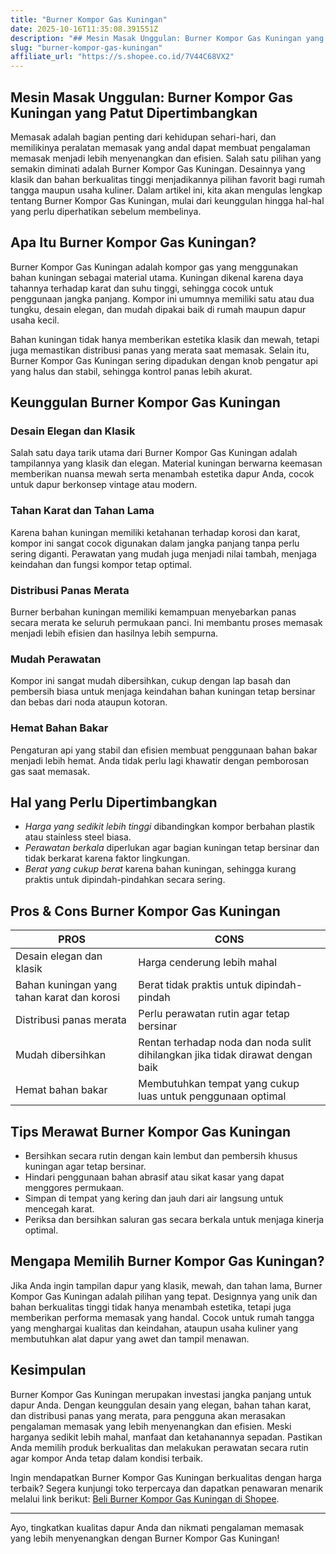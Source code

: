 ```yaml
---
title: "Burner Kompor Gas Kuningan"
date: 2025-10-16T11:35:08.391551Z
description: "## Mesin Masak Unggulan: Burner Kompor Gas Kuningan yang Patut Dipertimbangkan..."
slug: "burner-kompor-gas-kuningan"
affiliate_url: "https://s.shopee.co.id/7V44C68VX2"
---
```

## Mesin Masak Unggulan: Burner Kompor Gas Kuningan yang Patut Dipertimbangkan

Memasak adalah bagian penting dari kehidupan sehari-hari, dan memilikinya peralatan memasak yang andal dapat membuat pengalaman memasak menjadi lebih menyenangkan dan efisien. Salah satu pilihan yang semakin diminati adalah Burner Kompor Gas Kuningan. Desainnya yang klasik dan bahan berkualitas tinggi menjadikannya pilihan favorit bagi rumah tangga maupun usaha kuliner. Dalam artikel ini, kita akan mengulas lengkap tentang Burner Kompor Gas Kuningan, mulai dari keunggulan hingga hal-hal yang perlu diperhatikan sebelum membelinya.

## Apa Itu Burner Kompor Gas Kuningan?

Burner Kompor Gas Kuningan adalah kompor gas yang menggunakan bahan kuningan sebagai material utama. Kuningan dikenal karena daya tahannya terhadap karat dan suhu tinggi, sehingga cocok untuk penggunaan jangka panjang. Kompor ini umumnya memiliki satu atau dua tungku, desain elegan, dan mudah dipakai baik di rumah maupun dapur usaha kecil.

Bahan kuningan tidak hanya memberikan estetika klasik dan mewah, tetapi juga memastikan distribusi panas yang merata saat memasak. Selain itu, Burner Kompor Gas Kuningan sering dipadukan dengan knob pengatur api yang halus dan stabil, sehingga kontrol panas lebih akurat.

## Keunggulan Burner Kompor Gas Kuningan

### Desain Elegan dan Klasik
Salah satu daya tarik utama dari Burner Kompor Gas Kuningan adalah tampilannya yang klasik dan elegan. Material kuningan berwarna keemasan memberikan nuansa mewah serta menambah estetika dapur Anda, cocok untuk dapur berkonsep vintage atau modern.

### Tahan Karat dan Tahan Lama
Karena bahan kuningan memiliki ketahanan terhadap korosi dan karat, kompor ini sangat cocok digunakan dalam jangka panjang tanpa perlu sering diganti. Perawatan yang mudah juga menjadi nilai tambah, menjaga keindahan dan fungsi kompor tetap optimal.

### Distribusi Panas Merata
Burner berbahan kuningan memiliki kemampuan menyebarkan panas secara merata ke seluruh permukaan panci. Ini membantu proses memasak menjadi lebih efisien dan hasilnya lebih sempurna.

### Mudah Perawatan
Kompor ini sangat mudah dibersihkan, cukup dengan lap basah dan pembersih biasa untuk menjaga keindahan bahan kuningan tetap bersinar dan bebas dari noda ataupun kotoran.

### Hemat Bahan Bakar
Pengaturan api yang stabil dan efisien membuat penggunaan bahan bakar menjadi lebih hemat. Anda tidak perlu lagi khawatir dengan pemborosan gas saat memasak.

## Hal yang Perlu Dipertimbangkan

- *Harga yang sedikit lebih tinggi* dibandingkan kompor berbahan plastik atau stainless steel biasa.
- *Perawatan berkala* diperlukan agar bagian kuningan tetap bersinar dan tidak berkarat karena faktor lingkungan.
- *Berat yang cukup berat* karena bahan kuningan, sehingga kurang praktis untuk dipindah-pindahkan secara sering.

## Pros & Cons Burner Kompor Gas Kuningan

| PROS                                            | CONS                                    |
|--------------------------------------------------|----------------------------------------|
| Desain elegan dan klasik                        | Harga cenderung lebih mahal         |
| Bahan kuningan yang tahan karat dan korosi      | Berat tidak praktis untuk dipindah-pindah |
| Distribusi panas merata                         | Perlu perawatan rutin agar tetap bersinar  |
| Mudah dibersihkan                              | Rentan terhadap noda dan noda sulit dihilangkan jika tidak dirawat dengan baik |
| Hemat bahan bakar                              | Membutuhkan tempat yang cukup luas untuk penggunaan optimal |

## Tips Merawat Burner Kompor Gas Kuningan

- Bersihkan secara rutin dengan kain lembut dan pembersih khusus kuningan agar tetap bersinar.
- Hindari penggunaan bahan abrasif atau sikat kasar yang dapat menggores permukaan.
- Simpan di tempat yang kering dan jauh dari air langsung untuk mencegah karat.
- Periksa dan bersihkan saluran gas secara berkala untuk menjaga kinerja optimal.

## Mengapa Memilih Burner Kompor Gas Kuningan?

Jika Anda ingin tampilan dapur yang klasik, mewah, dan tahan lama, Burner Kompor Gas Kuningan adalah pilihan yang tepat. Designnya yang unik dan bahan berkualitas tinggi tidak hanya menambah estetika, tetapi juga memberikan performa memasak yang handal. Cocok untuk rumah tangga yang menghargai kualitas dan keindahan, ataupun usaha kuliner yang membutuhkan alat dapur yang awet dan tampil menawan.

## Kesimpulan

Burner Kompor Gas Kuningan merupakan investasi jangka panjang untuk dapur Anda. Dengan keunggulan desain yang elegan, bahan tahan karat, dan distribusi panas yang merata, para pengguna akan merasakan pengalaman memasak yang lebih menyenangkan dan efisien. Meski harganya sedikit lebih mahal, manfaat dan ketahanannya sepadan. Pastikan Anda memilih produk berkualitas dan melakukan perawatan secara rutin agar kompor Anda tetap dalam kondisi terbaik.

Ingin mendapatkan Burner Kompor Gas Kuningan berkualitas dengan harga terbaik? Segera kunjungi toko terpercaya dan dapatkan penawaran menarik melalui link berikut: [Beli Burner Kompor Gas Kuningan di Shopee](https://s.shopee.co.id/7V44C68VX2).

---

Ayo, tingkatkan kualitas dapur Anda dan nikmati pengalaman memasak yang lebih menyenangkan dengan Burner Kompor Gas Kuningan!